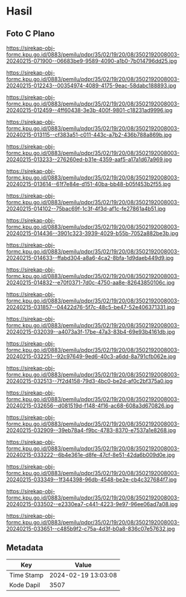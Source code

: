 # Hasil

## Foto C Plano

https://sirekap-obj-formc.kpu.go.id/0883/pemilu/pdpr/35/02/19/20/08/3502192008003-20240215-071900--06683be9-9589-4090-a1b0-7b014796dd25.jpg

https://sirekap-obj-formc.kpu.go.id/0883/pemilu/pdpr/35/02/19/20/08/3502192008003-20240215-012243--00354974-4089-4175-9eac-58dabc188893.jpg

https://sirekap-obj-formc.kpu.go.id/0883/pemilu/pdpr/35/02/19/20/08/3502192008003-20240215-012459--4ff60438-3e3b-400f-9801-c18231ad9996.jpg

https://sirekap-obj-formc.kpu.go.id/0883/pemilu/pdpr/35/02/19/20/08/3502192008003-20240215-013115--cf383a51-c011-443c-a7b2-436b788a869b.jpg

https://sirekap-obj-formc.kpu.go.id/0883/pemilu/pdpr/35/02/19/20/08/3502192008003-20240215-013233--276260ed-b31e-4359-aaf5-a17a1d67a969.jpg

https://sirekap-obj-formc.kpu.go.id/0883/pemilu/pdpr/35/02/19/20/08/3502192008003-20240215-013614--61f7e84e-d151-40ba-bb48-b05f453b2f55.jpg

https://sirekap-obj-formc.kpu.go.id/0883/pemilu/pdpr/35/02/19/20/08/3502192008003-20240215-014102--75bac69f-1c3f-4f3d-af1c-fe27861a4b51.jpg

https://sirekap-obj-formc.kpu.go.id/0883/pemilu/pdpr/35/02/19/20/08/3502192008003-20240215-014436--3901c323-3939-4029-b55b-7052a882be3b.jpg

https://sirekap-obj-formc.kpu.go.id/0883/pemilu/pdpr/35/02/19/20/08/3502192008003-20240215-014633--ffabd304-a8a6-4ca2-8bfa-1d9daeb449d9.jpg

https://sirekap-obj-formc.kpu.go.id/0883/pemilu/pdpr/35/02/19/20/08/3502192008003-20240215-014832--e70f0371-7d0c-4750-aa8e-82643850106c.jpg

https://sirekap-obj-formc.kpu.go.id/0883/pemilu/pdpr/35/02/19/20/08/3502192008003-20240215-031857--04422d76-5f7c-48c5-be47-52e406371331.jpg

https://sirekap-obj-formc.kpu.go.id/0883/pemilu/pdpr/35/02/19/20/08/3502192008003-20240215-032039--a4073a3f-17be-47a3-83b4-69e93b4161db.jpg

https://sirekap-obj-formc.kpu.go.id/0883/pemilu/pdpr/35/02/19/20/08/3502192008003-20240215-032251--92c97649-9ed6-40c3-a6dd-8a791cfb062e.jpg

https://sirekap-obj-formc.kpu.go.id/0883/pemilu/pdpr/35/02/19/20/08/3502192008003-20240215-032513--7f2d4158-79d3-4bc0-be2d-af0c2bf375a0.jpg

https://sirekap-obj-formc.kpu.go.id/0883/pemilu/pdpr/35/02/19/20/08/3502192008003-20240215-032656--d081519d-f148-4f16-ac68-608a3d670826.jpg

https://sirekap-obj-formc.kpu.go.id/0883/pemilu/pdpr/35/02/19/20/08/3502192008003-20240215-032909--39eb78a4-f9bc-4783-8370-e7537a1e8268.jpg

https://sirekap-obj-formc.kpu.go.id/0883/pemilu/pdpr/35/02/19/20/08/3502192008003-20240215-033222--6b4e361e-d8fe-47cf-8e51-42da6b009d0e.jpg

https://sirekap-obj-formc.kpu.go.id/0883/pemilu/pdpr/35/02/19/20/08/3502192008003-20240215-033349--1f344398-96db-4548-be2e-cb4c327684f7.jpg

https://sirekap-obj-formc.kpu.go.id/0883/pemilu/pdpr/35/02/19/20/08/3502192008003-20240215-033502--e2330ea7-c441-4223-9e97-96ee06ad7a08.jpg

https://sirekap-obj-formc.kpu.go.id/0883/pemilu/pdpr/35/02/19/20/08/3502192008003-20240215-033651--c485b9f2-c75a-4d3f-b0a8-836c07e57632.jpg


## Metadata

| Key        | Value               |
| ---------- | ------------------- |
| Time Stamp | 2024-02-19 13:03:08 |
| Kode Dapil | 3507                |



